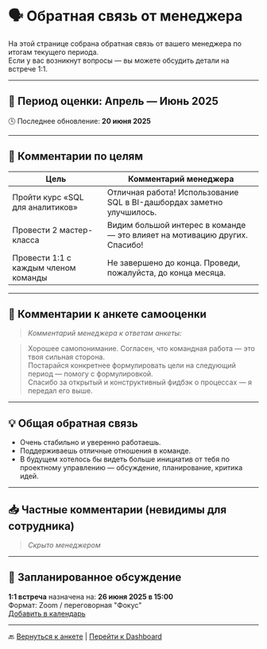 # 🗣️ Обратная связь от менеджера

На этой странице собрана обратная связь от вашего менеджера по итогам текущего периода.  
Если у вас возникнут вопросы — вы можете обсудить детали на встрече 1:1.

---

## 📆 Период оценки: Апрель — Июнь 2025  
🕓 Последнее обновление: **20 июня 2025**

---

## 🎯 Комментарии по целям

| Цель                             | Комментарий менеджера                              |
|----------------------------------|-----------------------------------------------------|
| Пройти курс «SQL для аналитиков» | Отличная работа! Использование SQL в BI-дашбордах заметно улучшилось. |
| Провести 2 мастер-класса         | Видим большой интерес в команде — это влияет на мотивацию других. Спасибо! |
| Провести 1:1 с каждым членом команды | Не завершено до конца. Проведи, пожалуйста, до конца месяца. |

---

## 📝 Комментарии к анкете самооценки

> *Комментарий менеджера к ответам анкеты:*

> Хорошее самопонимание. Согласен, что командная работа — это твоя сильная сторона.  
> Постарайся конкретнее формулировать цели на следующий период — помогу с формулировкой.  
> Спасибо за открытый и конструктивный фидбэк о процессах — я передал его выше.

---

## 💡 Общая обратная связь

- Очень стабильно и уверенно работаешь.  
- Поддерживаешь отличные отношения в команде.  
- В будущем хотелось бы видеть больше инициатив от тебя по проектному управлению — обсуждение, планирование, критика идей.

---

## 📥 Частные комментарии (невидимы для сотрудника)

> _Скрыто менеджером_

---

## 📅 Запланированное обсуждение

**1:1 встреча** назначена на: **26 июня 2025 в 15:00**  
Формат: Zoom / переговорная "Фокус"  
[Добавить в календарь](#)

---

🔙 [Вернуться к анкете](self-review-form.md) | [Перейти к Dashboard](dashboard-employee-first-login.md)
